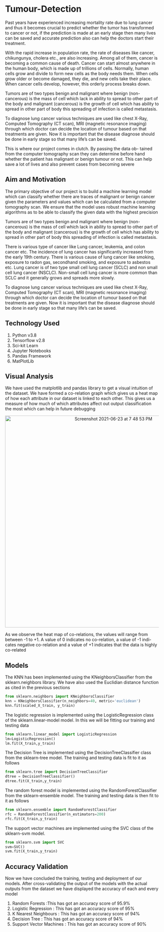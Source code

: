 # Tumour-Detection
Past years have experienced increasing mortality rate due to lung cancer and thus it becomes crucial to predict whether the tumor has transformed to cancer or not, if the prediction is made at an early stage then many lives can be saved and accurate prediction also can help the doctors start their treatment.


With the rapid increase in population rate, the rate of diseases like cancer, chikungunya, cholera etc., are also increasing. Among all of them, cancer is becoming a common cause of death. Cancer can start almost anywhere in the human body, which is made up of trillions of cells. Normally, human cells grow and divide to form new cells as the body needs them. When cells grow older or become damaged, they die, and new cells take their place. When cancer cells develop, however, this orderly process breaks down.

Tumors are of two types benign and malignant where benign (non-cancerous) is the mass of cell which lack in ability to spread to other part of the body and malignant (cancerous) is the growth of cell which has ability to spread
in other part of body this spreading of infection is called metastasis.


To diagnose lung cancer various techniques are used like chest X-Ray, Computed Tomography (CT scan), MRI (magnetic resonance imaging) through which doctor can decide the location of tumour based on that treatments are given. Now it is important that the disease diagnose should be done in early stage so that many life’s can be saved.

This is where our project comes in clutch. By passing the data ob- tained from the computer tomography scan they can determine before hand whether the patient has malignant or benign tumour or not. This can help save a lot of lives and also prevent cases from becoming severe

## Aim and Motivation 
The primary objective of our project is to build a machine learning model which can classify whether there are traces of malignant or benign cancer given the parameters and values which can be calculated from a computer tomography scan. We ensure that the model uses robust machine learning algorithms as to be able to classify the given data with the highest precision

Tumors are of two types benign and malignant where benign (non-cancerous) is the mass of cell which lack in ability to spread to other part of the body and malignant (cancerous) is the growth of cell which has ability to spread
in other part of body this spreading of infection is called metastasis.

There is various type of cancer like Lung cancer, leukemia, and colon cancer etc. The incidence of lung cancer has significantly increased from the early 19th century. There is various cause of lung cancer like smoking, exposure to radon gas, secondhand smoking, and exposure to asbestos etc. Lung cancer is of two type small cell lung cancer (SCLC) and non small cell lung cancer (NSCLC). Non-small cell lung cancer is more common than SCLC and it generally grows and spreads more slowly.

To diagnose lung cancer various techniques are used like chest X-Ray, Computed Tomography (CT scan), MRI (magnetic resonance imaging) through which doctor can decide the location of tumour based on that treatments are given. Now it is important that the disease diagnose should be done in early stage so that many life’s can be saved.

## Technology Used 
1. Python v3.8 
2. Tensorflow v2.8 
3. Sci-kit Learn 
4. Jupyter Notebooks
5. Pandas Framework 
6. MatPlotLib 

## Visual Analysis 
We have used the matplotlib and pandas library to get a visual intuition of the dataset. We have formed a co-relation graph which gives us a heat map of how each attribute in our dataset is linked to each other. This gives us a measure of how much of which attributes affect out output classification the most which can help in future debugging

<p align = 'center'> <img width="694" alt="Screenshot 2021-06-23 at 7 48 53 PM" src="https://user-images.githubusercontent.com/81710149/123113323-15a2c280-d45c-11eb-82bc-c06e84fa294e.png">
</p>

As we observe the heat map of co-relations, the values will range from between -1 to +1. A value of 0 indicates no co-relation, a value of -1 indi- cates negative co-relation and a value of +1 indicates that the data is highly co-related

## Models 
The KNN has been implemented using the KNeighborsClassifier from the sklearn.neighbors library. We have also used the Euclidian distance function as cited in the previous sections
```python
from sklearn.neighbors import KNeighborsClassifier
knn = KNeighborsClassifier(n_neighbors=40, metric='euclidean')
knn.fit(scaled_X_train, y_train)
```

The logistic regression is implemented using the LogisticRegression class of the sklearn.linear-model model. In this we will be fitting our training and testing data
```python
from sklearn.linear_model import LogisticRegression
lm=LogisticRegression()
lm.fit(X_train,y_train)
```

The Decision Tree is implemented using the DecisionTreeClassifier class from the sklearn-tree model. The training and testing data is fit to it as follows
```python
from sklearn.tree import DecisionTreeClassifier
dtree = DecisionTreeClassifier()
dtree.fit(X_train,y_train)
```

The random forest model is implemented using the RandomForestClassifier from the sklearn-ensemble model. The training and testing data is then fit to it as follows
```python
from sklearn.ensemble import RandomForestClassifier
rfc = RandomForestClassifier(n_estimators=200)
rfc.fit(X_train,y_train)
```


The support vector machines are implemented using the SVC class of the sklearn-svm model.
```python
from sklearn.svm import SVC
svm=SVC()
svm.fit(X_train,y_train)
```

## Accuracy Validation 
Now we have concluded the training, testing and deployment of our models. After cross-validating the output of the models with the actual outputs from the dataset we have displayed the accuracy of each and every model

1. Random Forests :This has got an accuracy score of 95.9%
2. Logistic Regression : This has got an accuracy score of 95%
3. K Nearest Neighbours : This has got an accuracy score of 94%
4. Decision Tree : This has got an accuracy score of 94%
5. Support Vector Machines : This has got an accuracy score of 90%


